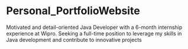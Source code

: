 # Personal_PortfolioWebsite
 Motivated and detail-oriented  Java Developer with a 6-month  internship experience at Wipro.  Seeking a full-time position to  leverage my skills in Java  development and contribute to  innovative projects
